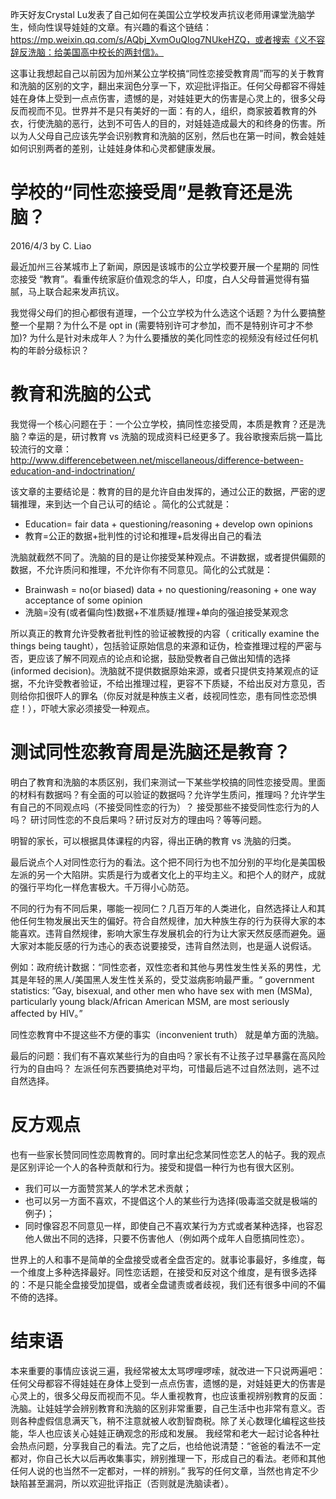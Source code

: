 ​昨天好友Crystal Lu发表了自己如何在美国公立学校发声抗议老师用课堂洗脑学生，倾向性误导娃娃的文章。有兴趣的看这个链结：
https://mp.weixin.qq.com/s/AQbj_XvmOuQlog7NUkeHZQ，或者搜索《义不容辞反洗脑：给美国高中校长的两封信》。

这事让我想起自己以前因为加州某公立学校搞“同性恋接受教育周”而写的关于教育和洗脑的区别的文字，翻出来润色分享一下，欢迎批评指正。任何父母都容不得娃娃在身体上受到一点点伤害，遗憾的是，对娃娃更大的伤害是心灵上的，很多父母反而视而不见。世界并不是只有美好的一面：有的人，组织，商家披着教育的外衣，行使洗脑的恶行，达到不可告人的目的，对娃娃造成最大的和终身的伤害。所以为人父母自己应该先学会识别教育和洗脑的区别，然后也在第一时间，教会娃娃如何识别两者的差别，让娃娃身体和心灵都健康发展。

# 学校的“同性恋接受周”是教育还是洗脑？
2016/4/3 by C. Liao

最近加州三谷某城市上了新闻，原因是该城市的公立学校要开展一个星期的 同性恋接受 “教育”。看重传统家庭价值观念的华人，印度，白人父母普遍觉得有猫腻，马上联合起来发声抗议。

我觉得父母们的担心都很有道理，一个公立学校为什么选这个话题？为什么要搞整整一个星期？为什么不是 opt in (需要特别许可才参加，而不是特别许可才不参加)? 为什么是针对未成年人？为什么要播放的美化同性恋的视频没有经过任何机构的年龄分级标识？

# 教育和洗脑的公式

我觉得一个核心问题在于：一个公立学校，搞同性恋接受周，本质是教育？还是洗脑？幸运的是，研讨教育 vs 洗脑的现成资料已经更多了。我谷歌搜索后挑一篇比较流行的文章：
http://www.differencebetween.net/miscellaneous/difference-between-education-and-indoctrination/

该文章的主要结论是：教育的目的是允许自由发挥的，通过公正的数据，严密的逻辑推理，来到达一个自己认可的结论 。简化的公式就是：

  * Education= fair data + questioning/reasoning + develop own opinions
  * 教育=公正的数据+批判性的讨论和推理+启发得出自己的看法

洗脑就截然不同了。洗脑的目的是让你接受某种观点。不讲数据，或者提供偏颇的数据，不允许质问和推理，不允许你有不同意见。简化的公式就是：
  * Brainwash = no(or biased) data + no questioning/reasoning + one way acceptance of some opinion
  * 洗脑=没有(或者偏向性)数据+不准质疑/推理+单向的强迫接受某观念

所以真正的教育允许受教者批判性的验证被教授的内容（ critically examine the things being taught），包括验证原始信息的来源和证伪，检查推理过程的严密与否，更应该了解不同观点的论点和论据，鼓励受教者自己做出知情的选择 (informed decision)。洗脑就不提供数据原始来源，或者只提供支持某观点的证据，不允许受教者验证，不给出推理过程，更容不下质疑，不给出反对方意见，否则给你扣很吓人的罪名（你反对就是种族主义者，歧视同性恋，患有同性恋恐惧症！），吓唬大家必须接受一种观点。

# 测试同性恋教育周是洗脑还是教育？

明白了教育和洗脑的本质区别，我们来测试一下某些学校搞的同性恋接受周。里面的材料有数据吗？有全面的可以验证的数据吗？允许学生质问，推理吗？允许学生有自己的不同观点吗（不接受同性恋的行为）？  接受那些不接受同性恋行为的人吗？  研讨同性恋的不良后果吗？研讨反对方的理由吗？等等问题。

明智的家长，可以根据具体课程的内容，得出正确的教育 vs 洗脑的归类。

最后说点个人对同性恋行为的看法。这个把不同行为也不加分别的平均化是美国极左派的另一个大陷阱。实质是行为或者文化上的平均主义。和把个人的财产，成就的强行平均化一样危害极大。千万得小心防范。

不同的行为有不同后果，哪能一视同仁？几百万年的人类进化，自然选择让人和其他任何生物发展出天生的偏好。符合自然规律，加大种族生存的行为获得大家的本能喜欢。违背自然规律，影响大家生存发展机会的行为让大家天然反感而避免。逼大家对本能反感的行为违心的表态说要接受，违背自然法则，也是逼人说假话。

例如：政府统计数据：“同性恋者，双性恋者和其他与男性发生性关系的男性，尤其是年轻的黑人/美国黑人发生性关系的，受艾滋病影响最严重。“
government statistics: ”Gay, bisexual, and other men who have sex with men (MSMa), particularly young black/African American MSM, are most seriously affected by HIV。”

同性恋教育中不提这些不方便的事实（inconvenient truth） 就是单方面的洗脑。

最后的问题：我们有不喜欢某些行为的自由吗？家长有不让孩子过早暴露在高风险行为的自由吗？  左派任何东西要搞绝对平均，可惜最后逃不过自然法则，逃不过自然选择。

# 反方观点

也有一些家长赞同同性恋周教育的。同时拿出纪念某同性恋艺人的帖子。我的观点是区别评论一个人的各种贡献和行为。接受和提倡一种行为也有很大区别。
  * 我们可以一方面赞赏某人的学术艺术贡献；
  * 也可以另一方面不喜欢，不提倡这个人的某些行为选择(吸毒滥交就是极端的例子)；
  * 同时像容忍不同意见一样，即使自己不喜欢某行为方式或者某种选择，也容忍他人做出不同的选择，只要不伤害他人（例如两个成年人自愿搞同性恋）。 

世界上的人和事不是简单的全盘接受或者全盘否定的。就事论事最好，多维度，每一个维度上多种选择最好。同性恋话题，在接受和反对这个维度，是有很多选择的：不是只能全盘接受加提倡，或者全盘谴责或者歧视，我们还有很多中间的不偏不倚的选择。

# 结束语

本来重要的事情应该说三遍，我经常被太太骂啰哩啰嗦，就改进一下只说两遍吧：任何父母都容不得娃娃在身体上受到一点点伤害，遗憾的是，对娃娃更大的伤害是心灵上的，很多父母反而视而不见。华人重视教育，也应该重视辨别教育的反面：洗脑。让娃娃学会辨别教育和洗脑的区别非常重要，自己生活中也非常有意义。否则各种虚假信息满天飞，稍不注意就被人收割智商税。除了关心数理化编程这些技能，华人也应该关心娃娃正确观念的形成和发展。 我经常和老大一起讨论各种社会热点问题，分享我自己的看法。完了之后，也给他说清楚：“爸爸的看法不一定都对，你自己长大以后再收集事实，辨别推理一下，形成自己的看法。老师和其他任何人说的也当然不一定都对，一样的辨别。”  我写的任何文章，当然也肯定不少缺陷甚至漏洞，所以欢迎批评指正（否则就是洗脑读者）。